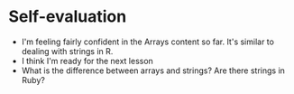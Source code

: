 # Self-evaluation
- I'm feeling fairly confident in the Arrays content so far. It's similar to dealing with strings in R.
- I think I'm ready for the next lesson
- What is the difference between arrays and strings? Are there strings in Ruby?
